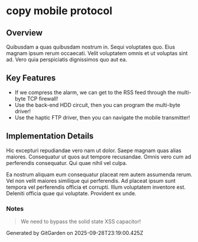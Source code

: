 # copy mobile protocol

## Overview
Quibusdam a quas quibusdam nostrum in. Sequi voluptates quo. Eius magnam ipsum rerum occaecati. Velit voluptatem omnis et ut voluptas sint ad. Vero quia perspiciatis dignissimos quo aut ea.

## Key Features
- If we compress the alarm, we can get to the RSS feed through the multi-byte TCP firewall!
- Use the back-end HDD circuit, then you can program the multi-byte driver!
- Use the haptic FTP driver, then you can navigate the mobile transmitter!

## Implementation Details
Hic excepturi repudiandae vero nam ut dolor. Saepe magnam quas alias maiores. Consequatur ut quos aut tempore recusandae. Omnis vero cum ad perferendis consequatur. Qui quae nihil vel culpa.
 Ea nostrum aliquam eum consequatur placeat rem autem assumenda rerum. Vel non velit maiores similique qui perferendis. Ad placeat ipsum sunt tempora vel perferendis officia et corrupti. Illum voluptatem inventore est. Deleniti officia quae qui voluptate. Provident ex unde.

### Notes
> We need to bypass the solid state XSS capacitor!

Generated by GitGarden on 2025-09-28T23:19:00.425Z
